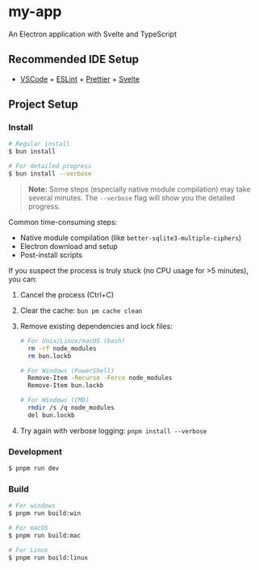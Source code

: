 # my-app

An Electron application with Svelte and TypeScript

## Recommended IDE Setup

- [VSCode](https://code.visualstudio.com/) + [ESLint](https://marketplace.visualstudio.com/items?itemName=dbaeumer.vscode-eslint) + [Prettier](https://marketplace.visualstudio.com/items?itemName=esbenp.prettier-vscode) + [Svelte](https://marketplace.visualstudio.com/items?itemName=svelte.svelte-vscode)

## Project Setup

### Install

```bash
# Regular install
$ bun install

# For detailed progress
$ bun install --verbose
```

> **Note:** Some steps (especially native module compilation) may take several minutes. The `--verbose` flag will show you the detailed progress.

Common time-consuming steps:

- Native module compilation (like `better-sqlite3-multiple-ciphers`)
- Electron download and setup
- Post-install scripts

If you suspect the process is truly stuck (no CPU usage for >5 minutes), you can:

1. Cancel the process (Ctrl+C)
2. Clear the cache: `bun pm cache clean`
3. Remove existing dependencies and lock files:

   ```bash
   # For Unix/Linux/macOS (bash)
     rm -rf node_modules
     rm bun.lockb

   # For Windows (PowerShell)
     Remove-Item -Recurse -Force node_modules
     Remove-Item bun.lockb

   # For Windows (CMD)
     rmdir /s /q node_modules
     del bun.lockb
   ```

4. Try again with verbose logging: `pnpm install --verbose`

### Development

```bash
$ pnpm run dev
```

### Build

```bash
# For windows
$ pnpm run build:win

# For macOS
$ pnpm run build:mac

# For Linux
$ pnpm run build:linux
```
